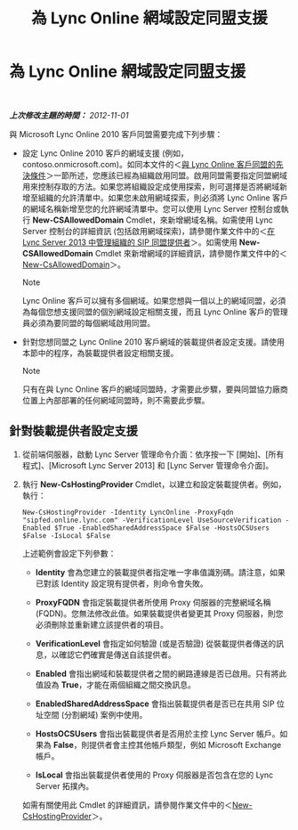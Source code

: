 ﻿---
title: 為 Lync Online 網域設定同盟支援
TOCTitle: 為 Lync Online 網域設定同盟支援
ms:assetid: 19d5d5be-cd7f-47b8-b6c5-651a3191def7
ms:mtpsurl: https://technet.microsoft.com/zh-tw/library/Hh202166(v=OCS.15)
ms:contentKeyID: 49290239
ms.date: 08/10/2015
mtps_version: v=OCS.15
ms.translationtype: HT
---

# 為 Lync Online 網域設定同盟支援

 

_**上次修改主題的時間：** 2012-11-01_

與 Microsoft Lync Online 2010 客戶同盟需要完成下列步驟：

  - 設定 Lync Online 2010 客戶的網域支援 (例如，contoso.onmicrosoft.com)。如同本文件的＜[與 Lync Online 客戶同盟的先決條件](lync-server-2013-prerequisites-for-federating-with-a-lync-online-customer.md)＞一節所述，您應該已經為組織啟用同盟。啟用同盟需要指定同盟網域用來控制存取的方法。如果您將組織設定成使用探索，則可選擇是否將網域新增至組織的允許清單中。如果您未啟用網域探索，則必須將 Lync Online 客戶的網域名稱新增至您的允許網域清單中。您可以使用 Lync Server 控制台或執行 **New-CSAllowedDomain** Cmdlet，來新增網域名稱。如需使用 Lync Server 控制台的詳細資訊 (包括啟用網域探索)，請參閱作業文件中的＜[在 Lync Server 2013 中管理組織的 SIP 同盟提供者](lync-server-2013-manage-sip-federated-providers-for-your-organization.md)＞。如需使用 **New-CSAllowedDomain** Cmdlet 來新增網域的詳細資訊，請參閱作業文件中的＜[New-CsAllowedDomain](https://docs.microsoft.com/en-us/powershell/module/skype/New-CsAllowedDomain)＞。
    
    > [!NOTE]  
    > Lync Online 客戶可以擁有多個網域。如果您想與一個以上的網域同盟，必須為每個您想支援同盟的個別網域設定相關支援，而且 Lync Online 客戶的管理員必須為要同盟的每個網域啟用同盟。
    


  - 針對您想同盟之 Lync Online 2010 客戶網域的裝載提供者設定支援。請使用本節中的程序，為裝載提供者設定相關支援。
    
    > [!NOTE]  
    > 只有在與 Lync Online 客戶的網域同盟時，才需要此步驟，要與同盟協力廠商位置上內部部署的任何網域同盟時，則不需要此步驟。
    


## 針對裝載提供者設定支援

1.  從前端伺服器，啟動 Lync Server 管理命令介面：依序按一下 \[開始\]、\[所有程式\]、\[Microsoft Lync Server 2013\] 和 \[Lync Server 管理命令介面\]。

2.  執行 **New-CsHostingProvider** Cmdlet，以建立和設定裝載提供者。例如，執行：
    
        New-CsHostingProvider -Identity LyncOnline -ProxyFqdn "sipfed.online.lync.com" -VerificationLevel UseSourceVerification -Enabled $True -EnabledSharedAddressSpace $False -HostsOCSUsers $False -IsLocal $False
    
    上述範例會設定下列參數：
    
      - **Identity** 會為您建立的裝載提供者指定唯一字串值識別碼。請注意，如果已對該 Identity 設定現有提供者，則命令會失敗。
    
      - **ProxyFQDN** 會指定裝載提供者所使用 Proxy 伺服器的完整網域名稱 (FQDN)。您無法修改此值。如果裝載提供者變更其 Proxy 伺服器，則您必須刪除並重新建立該提供者的項目。
    
      - **VerificationLevel** 會指定如何驗證 (或是否驗證) 從裝載提供者傳送的訊息，以確認它們確實是傳送自該提供者。
    
      - **Enabled** 會指出網域和裝載提供者之間的網路連線是否已啟用。只有將此值設為 **True**，才能在兩個組織之間交換訊息。
    
      - **EnabledSharedAddressSpace** 會指出裝載提供者是否已在共用 SIP 位址空間 (分割網域) 案例中使用。
    
      - **HostsOCSUsers** 會指出裝載提供者是否用於主控 Lync Server 帳戶。如果為 **False**，則提供者會主控其他帳戶類型，例如 Microsoft Exchange 帳戶。
    
      - **IsLocal** 會指出裝載提供者使用的 Proxy 伺服器是否包含在您的 Lync Server 拓撲內。
    
    如需有關使用此 Cmdlet 的詳細資訊，請參閱作業文件中的＜[New-CsHostingProvider](https://docs.microsoft.com/en-us/powershell/module/skype/New-CsHostingProvider)＞。

